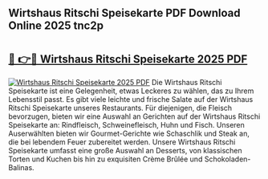 ## Wirtshaus Ritschi Speisekarte PDF Download Online 2025 tnc2p

# <h2><a href="http://gcb35k2.nevu.top/?p=Wirtshaus+Ritschi+Speisekarte">🔗 👉🔴 Wirtshaus Ritschi Speisekarte 2025 PDF</a></h2>

[![Wirtshaus Ritschi Speisekarte 2025 PDF](https://i.imgur.com/dBaPXMq.png)](http://gcb35k2.nevu.top/?p=Wirtshaus+Ritschi+Speisekarte)
Die Wirtshaus Ritschi Speisekarte ist eine Gelegenheit, etwas Leckeres zu wählen, das zu Ihrem Lebensstil passt. Es gibt viele leichte und frische Salate auf der Wirtshaus Ritschi Speisekarte unseres Restaurants. Für diejenigen, die Fleisch bevorzugen, bieten wir eine Auswahl an Gerichten auf der Wirtshaus Ritschi Speisekarte an: Rindfleisch, Schweinefleisch, Huhn und Fisch. Unseren Auserwählten bieten wir Gourmet-Gerichte wie Schaschlik und Steak an, die bei lebendem Feuer zubereitet werden. Unsere Wirtshaus Ritschi Speisekarte umfasst eine große Auswahl an Desserts, von klassischen Torten und Kuchen bis hin zu exquisiten Crème Brûlée und Schokoladen-Balinas.
